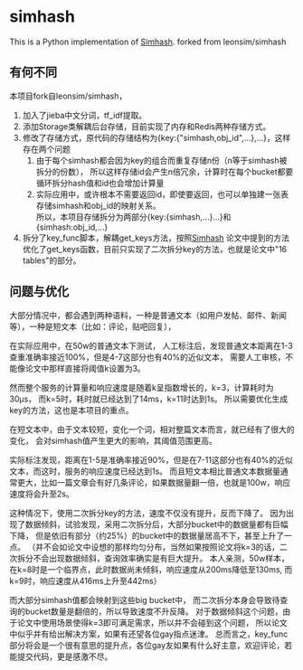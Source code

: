 simhash
===========

This is a Python implementation of [Simhash](http://www.wwwconference.org/www2007/papers/paper215.pdf).
forked from leonsim/simhash

## 有何不同
本项目fork自leonsim/simhash，
1. 加入了jieba中文分词，tf_idf提取。
2. 添加Storage类解耦后台存储，目前实现了内存和Redis两种存储方式。
3. 修改了存储方式，原代码的存储结构为{key:{"simhash,obj_id",...},...}，这样存在两个问题
    1. 由于每个simhash都会因为key的组合而重复存储n份（n等于simhash被拆分的份数），
    所以这样存储id会产生n倍冗余，计算时在每个bucket都要循环拆分hash值和id也会增加计算量
    2. 实际应用中，或许根本不需要返回id，即使要返回，也可以单独建一张表存储simhash和obj_id的映射关系。<br>
    所以，本项目存储拆分为两部分{key:{simhash,...}...}和{simhash:obj_id,...}
4. 拆分了key_func脚本，解耦get_keys方法，按照[Simhash](http://www.wwwconference.org/www2007/papers/paper215.pdf)
论文中提到的方法优化了get_keys函数，目前只实现了二次拆分key的方法，也就是论文中"16 tables"的部分。

## 问题与优化
大部分情况中，都会遇到两种语料，一种是普通文本（如用户发帖、邮件、新闻等），一种是短文本（比如：评论，贴吧回复），

在实际应用中，在50w的普通文本下测试，
人工标注后，发现普通文本距离在1-3查重准确率接近100%，但是4-7这部分也有40%的近似文本，
需要人工审核，不能像论文中那样直接将阈值k设置为3。

然而整个服务的计算量和响应速度是随着k呈指数增长的，k=3，计算耗时为30μs，
而k=5时，耗时就已经达到了14ms，k=11时达到1s。
所以需要优化生成key的方法，这也是本项目的重点。

在短文本中，由于文本较短，变化一个词，相对整篇文本而言，就已经有了很大的变化，
会对simhash值产生更大的影响，其阈值范围更高。

实际标注发现，距离在1-5是准确率接近90%，但是在7-11这部分也有40%的近似文本，而这时，服务的响应速度已经达到1s。
而且短文本相比普通文本数据量通常更大，比如一篇文章会有好几条评论，如果数据量翻一倍，也就是100w，响应速度将会升至2s。

这种情况下，使用二次拆分key的方法，速度不仅没有提升，反而下降了。
因为出现了数据倾斜，试验发现，采用二次拆分后，大部分bucket中的数据量都有巨幅下降，
但是依旧有部分（约25%）的bucket中的数据量居高不下，甚至上升了一点。
（并不会如论文中设想的那样均匀分布，当然如果按照论文将k=3的话，二次拆分不会出现数据倾斜，查询效率确实是有巨大提升。
本人亲测，50w样本，在k=8时是一个临界点，此时数据尚未倾斜，响应速度从200ms降低至130ms, 而k=9时，响应速度从416ms上升至442ms）

而大部分simhash值都会映射到这些big bucket中，
而二次拆分本身会导致待查询的bucket数量是翻倍的，所以导致速度不升反降。
对于数据倾斜这个问题，由于论文中使用场景使得k=3即可满足需求，所以并不会碰到这个问题，
所以论文中似乎并有给出解决方案，如果有还望各位gay指点迷津。
总而言之，key_func部分将会是一个很有意思的提升点，各位gay友如果有什么好主意，欢迎评论，若能提交代码，更是感激不尽。